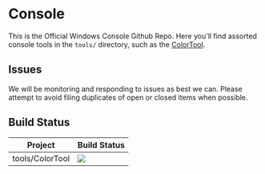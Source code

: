 # Console

This is the Official Windows Console Github Repo. 
Here you'll find assorted console tools in the `tools/` directory, such as the 
  [ColorTool](https://github.com/Microsoft/Console/tree/master/tools/ColorTool).

## Issues

We will be monitoring and responding to issues as best we can. 
Please attempt to avoid filing duplicates of open or closed items when possible.

## Build Status

Project|Build Status
---|---
tools/ColorTool|![](https://microsoft.visualstudio.com/_apis/public/build/definitions/c93e867a-8815-43c1-92c4-e7dd5404f1e1/17023/badge)
